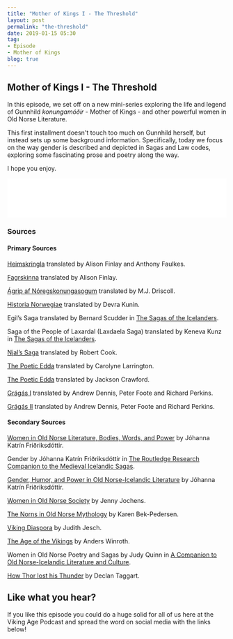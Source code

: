```yaml
---
title: "Mother of Kings I - The Threshold"
layout: post
permalink: "the-threshold"
date: 2019-01-15 05:30
tag:
- Episode
- Mother of Kings
blog: true
---
```


## Mother of Kings I - The Threshold

In this episode, we set off on a new mini-series exploring the life and legend of Gunnhild _konungamóðir_ - Mother of Kings - and other powerful women in Old Norse Literature.

This first installment doesn't touch too much on Gunnhild herself, but instead sets up some background information. Specifically, today we focus on the way gender is described and depicted in Sagas and Law codes, exploring some fascinating prose and poetry along the way.

I hope you enjoy.

<iframe style="border: none" src="//html5-player.libsyn.com/embed/episode/id/8240177/height/90/theme/custom/thumbnail/yes/preload/no/direction/backward/render-playlist/no/custom-color/87A93A/" height="90" width="100%" scrolling="no"  allowfullscreen webkitallowfullscreen mozallowfullscreen oallowfullscreen msallowfullscreen></iframe>

### Sources

#### Primary Sources

[Heimskringla](http://www.vsnrweb-publications.org.uk/Heimskringla%20I.pdf) translated by Alison Finlay and Anthony Faulkes.

[Fagrskinna](https://brill.com/view/title/8463) translated by Alison Finlay.

[Ágrip af Nóregskonungasogum](http://www.vsnrweb-publications.org.uk/Text%20Series/Agrip.pdf) translated by M.J. Driscoll.

[Historia Norwegiae](http://vsnrweb-publications.org.uk/Text%20Series/Historia&Passio.pdf) translated by Devra Kunin.

Egil’s Saga translated by Bernard Scudder in [The Sagas of the Icelanders](https://www.amazon.com/Sagas-Icelanders-Penguin-Classics-Deluxe/dp/0141000031).

Saga of the People of Laxardal (Laxdaela Saga) translated by Keneva Kunz in   [The Sagas of the Icelanders](https://www.amazon.com/Sagas-Icelanders-Penguin-Classics-Deluxe/dp/0141000031).

[Njal’s Saga](https://www.amazon.com/Penguin-Classics-Leifur-Eiricksson-2001-12-06/dp/B0182Q3SWU/ref=sr_1_9?s=books&ie=UTF8&qid=1547049314&sr=1-9&keywords=Njal%27s+Saga) translated by Robert Cook.

[The Poetic Edda](https://www.amazon.com/Poetic-Edda-Oxford-Worlds-Classics/dp/0199675341/ref=sr_1_4?s=books&ie=UTF8&qid=1547049354&sr=1-4&keywords=Poetic+Edda) translated by Carolyne Larrington.  

[The Poetic Edda](https://www.amazon.com/Poetic-Edda-Stories-Hackett-Classics/dp/1624663567/ref=sr_1_1?s=books&ie=UTF8&qid=1547049354&sr=1-1&keywords=Poetic+Edda) translated by Jackson Crawford.

[Grágás I](https://books.google.com/books/about/Laws_of_Early_Iceland.html?id=VuZa8S9yOf4C) translated by Andrew Dennis, Peter Foote and Richard Perkins.

[Grágás II](https://books.google.com/books/about/Laws_of_Early_Iceland.html?id=-KKDKPZ0xzIC) translated by Andrew Dennis, Peter Foote and Richard Perkins.

#### Secondary Sources

[Women in Old Norse Literature, Bodies, Words, and Power](https://www.amazon.com/Women-Old-Norse-Literature-Bodies/dp/0230120423) by Jóhanna Katrín Friðriksdóttir.

Gender by Jóhanna Katrín Friðriksdóttir in [The Routledge Research Companion to the Medieval Icelandic Sagas](https://www.amazon.com/Routledge-Research-Companion-Medieval-Icelandic/dp/1472433300).

[Gender, Humor, and Power in Old Norse-Icelandic Literature](https://www.researchgate.net/publication/289488388_Gender_Humor_and_Power_in_Old_Norse-Icelandic_Literature) by Jóhanna Katrín Friðriksdóttir.

[Women in Old Norse Society](https://www.amazon.com/Women-Norse-Society-Jenny-Jochens/dp/0801485207) by Jenny Jochens.

[The Norns in Old Norse Mythology](https://www.amazon.com/Norns-Old-Norse-Mythology/dp/178046035X) by Karen Bek-Pedersen.

[Viking Diaspora](https://www.amazon.com/Viking-Diaspora-Medieval-World/dp/1138020796) by Judith Jesch.  

[The Age of the Vikings](https://www.amazon.com/Age-Vikings-Anders-Winroth/dp/0691169292) by Anders Winroth.  

Women in Old Norse Poetry and Sagas by Judy Quinn in [A Companion to Old Norse-Icelandic Literature and Culture](https://www.amazon.com/Companion-Old-Norse-Icelandic-Literature-Culture/dp/1405163674).

[How Thor lost his Thunder](https://www.routledge.com/How-Thor-Lost-His-Thunder-The-Changing-Faces-of-an-Old-Norse-God-1st/Taggart/p/book/9781138058194) by Declan Taggart.

## Like what you hear?
If you like this episode you could do a huge solid for all of us here at the Viking Age Podcast and spread the word on social media with the links below!
